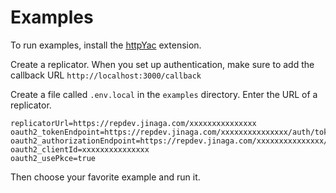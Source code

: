 # Examples

To run examples, install the [httpYac](https://marketplace.visualstudio.com/items?itemName=anweber.vscode-httpyac) extension.

Create a replicator.
When you set up authentication, make sure to add the callback URL `http://localhost:3000/callback`

Create a file called `.env.local` in the `examples` directory. Enter the URL of a replicator.

```
replicatorUrl=https://repdev.jinaga.com/xxxxxxxxxxxxxxx
oauth2_tokenEndpoint=https://repdev.jinaga.com/xxxxxxxxxxxxxxx/auth/token
oauth2_authorizationEndpoint=https://repdev.jinaga.com/xxxxxxxxxxxxxxx/auth/apple
oauth2_clientId=xxxxxxxxxxxxxxx
oauth2_usePkce=true
```

Then choose your favorite example and run it.